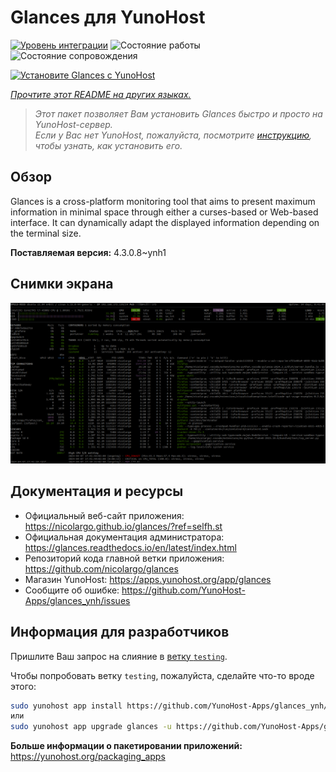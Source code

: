 <!--
Важно: этот README был автоматически сгенерирован <https://github.com/YunoHost/apps/tree/master/tools/readme_generator>
Он НЕ ДОЛЖЕН редактироваться вручную.
-->

# Glances для YunoHost

[![Уровень интеграции](https://apps.yunohost.org/badge/integration/glances)](https://ci-apps.yunohost.org/ci/apps/glances/)
![Состояние работы](https://apps.yunohost.org/badge/state/glances)
![Состояние сопровождения](https://apps.yunohost.org/badge/maintained/glances)

[![Установите Glances с YunoHost](https://install-app.yunohost.org/install-with-yunohost.svg)](https://install-app.yunohost.org/?app=glances)

*[Прочтите этот README на других языках.](./ALL_README.md)*

> *Этот пакет позволяет Вам установить Glances быстро и просто на YunoHost-сервер.*  
> *Если у Вас нет YunoHost, пожалуйста, посмотрите [инструкцию](https://yunohost.org/install), чтобы узнать, как установить его.*

## Обзор

Glances is a cross-platform monitoring tool that aims to present maximum information in minimal space through either a curses-based or Web-based interface. It can dynamically adapt the displayed information depending on the terminal size.


**Поставляемая версия:** 4.3.0.8~ynh1

## Снимки экрана

![Снимок экрана Glances](./doc/screenshots/screenshot.png)

## Документация и ресурсы

- Официальный веб-сайт приложения: <https://nicolargo.github.io/glances/?ref=selfh.st>
- Официальная документация администратора: <https://glances.readthedocs.io/en/latest/index.html>
- Репозиторий кода главной ветки приложения: <https://github.com/nicolargo/glances>
- Магазин YunoHost: <https://apps.yunohost.org/app/glances>
- Сообщите об ошибке: <https://github.com/YunoHost-Apps/glances_ynh/issues>

## Информация для разработчиков

Пришлите Ваш запрос на слияние в [ветку `testing`](https://github.com/YunoHost-Apps/glances_ynh/tree/testing).

Чтобы попробовать ветку `testing`, пожалуйста, сделайте что-то вроде этого:

```bash
sudo yunohost app install https://github.com/YunoHost-Apps/glances_ynh/tree/testing --debug
или
sudo yunohost app upgrade glances -u https://github.com/YunoHost-Apps/glances_ynh/tree/testing --debug
```

**Больше информации о пакетировании приложений:** <https://yunohost.org/packaging_apps>
